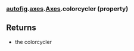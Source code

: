 ### [autofig](autofig.md).[axes](autofig.axes.md).[Axes](autofig.axes.Axes.md).colorcycler (property)




Returns
---------
* the colorcycler

